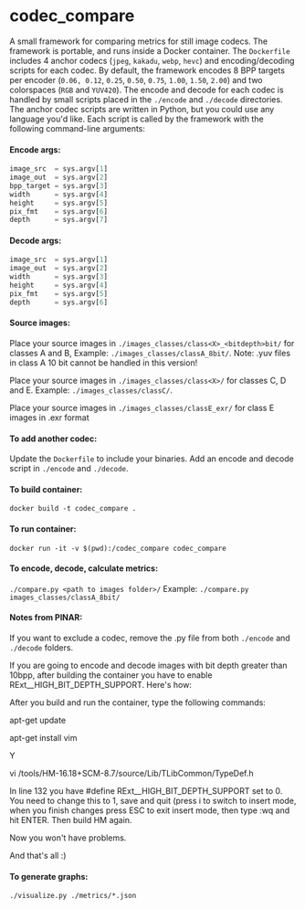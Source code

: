 # codec_compare

A small framework for comparing metrics for still image codecs. The framework is portable, and runs inside a Docker container. The `Dockerfile` includes 4 anchor codecs (`jpeg`, `kakadu`, `webp`, `hevc`) and encoding/decoding scripts for each codec. By default, the framework encodes 8 BPP targets per encoder (`0.06, 0.12`, `0.25`, `0.50`, `0.75`, `1.00`, `1.50`, `2.00`) and two colorspaces (`RGB` and `YUV420`). The encode and decode for each codec is handled by small scripts placed in the `./encode` and `./decode` directories. The anchor codec scripts are written in Python, but you could use any language you'd like. Each script is called by the framework with the following command-line arguments:

#### Encode args:
```py
image_src  = sys.argv[1]
image_out  = sys.argv[2]
bpp_target = sys.argv[3]
width      = sys.argv[4]
height     = sys.argv[5]
pix_fmt    = sys.argv[6] 
depth      = sys.argv[7] 
```

#### Decode args:
```py
image_src  = sys.argv[1]
image_out  = sys.argv[2]
width      = sys.argv[3]
height     = sys.argv[4]
pix_fmt    = sys.argv[5] 
depth      = sys.argv[6]
```

#### Source images:
Place your source images in `./images_classes/class<X>_<bitdepth>bit/` for classes A and B,
Example: `./images_classes/classA_8bit/`.
Note: .yuv files in class A 10 bit cannot be handled in this version!

Place your source images in `./images_classes/class<X>/` for classes C, D and E.
Example: `./images_classes/classC/`.

Place your source images in `./images_classes/classE_exr/` for class E images in .exr format

#### To add another codec:
Update the `Dockerfile` to include your binaries.
Add an encode and decode script in `./encode` and `./decode`.

#### To build container:
`docker build -t codec_compare .`

#### To run container:
`docker run -it -v $(pwd):/codec_compare codec_compare`

#### To encode, decode, calculate metrics:
`./compare.py <path to images folder>/`
Example: `./compare.py images_classes/classA_8bit/`

#### Notes from PINAR:
If you want to exclude a codec, remove the <codecname>.py file from both `./encode` and `./decode` folders.

If you are going to encode and decode images with bit depth greater than 10bpp, after building the container you have to enable RExt__HIGH_BIT_DEPTH_SUPPORT. Here's how:

After you build and run the container, type the following commands:

apt-get update

apt-get install vim

Y

vi /tools/HM-16.18+SCM-8.7/source/Lib/TLibCommon/TypeDef.h


In line 132 you have #define RExt__HIGH_BIT_DEPTH_SUPPORT set to 0. You need to change this to 1, save and quit (press i to switch to insert mode, when you finish changes press ESC to exit insert mode, then type :wq and hit ENTER. Then build HM again.

Now you won't have problems.

And that's all :) 

#### To generate graphs:
`./visualize.py ./metrics/*.json`

